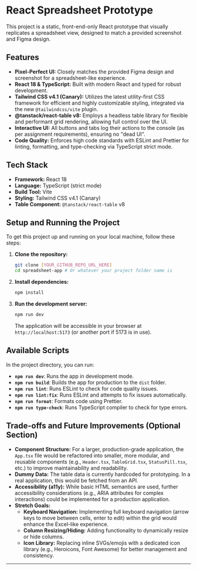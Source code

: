 # React Spreadsheet Prototype

This project is a static, front-end-only React prototype that visually replicates a spreadsheet view, designed to match a provided screenshot and Figma design.

## Features

* **Pixel-Perfect UI:** Closely matches the provided Figma design and screenshot for a spreadsheet-like experience.
* **React 18 & TypeScript:** Built with modern React and typed for robust development.
* **Tailwind CSS v4.1 (Canary):** Utilizes the latest utility-first CSS framework for efficient and highly customizable styling, integrated via the new `@tailwindcss/vite` plugin.
* **@tanstack/react-table v8:** Employs a headless table library for flexible and performant grid rendering, allowing full control over the UI.
* **Interactive UI:** All buttons and tabs log their actions to the console (as per assignment requirements), ensuring no "dead UI".
* **Code Quality:** Enforces high code standards with ESLint and Prettier for linting, formatting, and type-checking via TypeScript strict mode.

## Tech Stack

* **Framework:** React 18
* **Language:** TypeScript (strict mode)
* **Build Tool:** Vite
* **Styling:** Tailwind CSS v4.1 (Canary)
* **Table Component:** `@tanstack/react-table` v8

## Setup and Running the Project

To get this project up and running on your local machine, follow these steps:

1.  **Clone the repository:**
    ```bash
    git clone [YOUR_GITHUB_REPO_URL_HERE]
    cd spreadsheet-app # Or whatever your project folder name is
    ```
2.  **Install dependencies:**
    ```bash
    npm install
    ```
3.  **Run the development server:**
    ```bash
    npm run dev
    ```
    The application will be accessible in your browser at `http://localhost:5173` (or another port if 5173 is in use).

## Available Scripts

In the project directory, you can run:

* **`npm run dev`**: Runs the app in development mode.
* **`npm run build`**: Builds the app for production to the `dist` folder.
* **`npm run lint`**: Runs ESLint to check for code quality issues.
* **`npm run lint:fix`**: Runs ESLint and attempts to fix issues automatically.
* **`npm run format`**: Formats code using Prettier.
* **`npm run type-check`**: Runs TypeScript compiler to check for type errors.

## Trade-offs and Future Improvements (Optional Section)

* **Component Structure:** For a larger, production-grade application, the `App.tsx` file would be refactored into smaller, more modular, and reusable components (e.g., `Header.tsx`, `TableGrid.tsx`, `StatusPill.tsx`, etc.) to improve maintainability and readability.
* **Dummy Data:** The table data is currently hardcoded for prototyping. In a real application, this would be fetched from an API.
* **Accessibility (a11y):** While basic HTML semantics are used, further accessibility considerations (e.g., ARIA attributes for complex interactions) could be implemented for a production application.
* **Stretch Goals:**
    * **Keyboard Navigation:** Implementing full keyboard navigation (arrow keys to move between cells, enter to edit) within the grid would enhance the Excel-like experience.
    * **Column Resizing/Hiding:** Adding functionality to dynamically resize or hide columns.
    * **Icon Library:** Replacing inline SVGs/emojis with a dedicated icon library (e.g., Heroicons, Font Awesome) for better management and consistency.

---